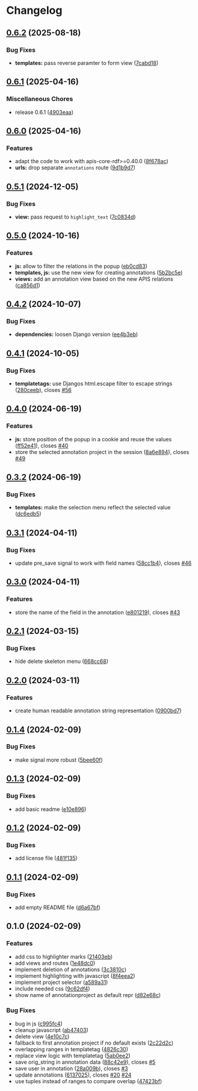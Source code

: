 # Changelog

## [0.6.2](https://github.com/acdh-oeaw/apis-highlighter-ng/compare/v0.6.1...v0.6.2) (2025-08-18)


### Bug Fixes

* **templates:** pass reverse paramter to form view ([7cabd18](https://github.com/acdh-oeaw/apis-highlighter-ng/commit/7cabd1844539a98afd1b99812c9c240d7d52e9f9))

## [0.6.1](https://github.com/acdh-oeaw/apis-highlighter-ng/compare/v0.6.0...v0.6.1) (2025-04-16)


### Miscellaneous Chores

* release 0.6.1 ([4903eaa](https://github.com/acdh-oeaw/apis-highlighter-ng/commit/4903eaa3acb80ad0798f7bf63af5322d4e71f74e))

## [0.6.0](https://github.com/acdh-oeaw/apis-highlighter-ng/compare/v0.5.1...v0.6.0) (2025-04-16)


### Features

* adapt the code to work with apis-core-rdf&gt;=0.40.0 ([8f678ac](https://github.com/acdh-oeaw/apis-highlighter-ng/commit/8f678acc6a34412b2a7939ef9d08d8fb55bd4da1))
* **urls:** drop separate `annotations` route ([9d1b9d7](https://github.com/acdh-oeaw/apis-highlighter-ng/commit/9d1b9d78e93745603ffed7c16d4c2bd5ebb9a268))

## [0.5.1](https://github.com/acdh-oeaw/apis-highlighter-ng/compare/v0.5.0...v0.5.1) (2024-12-05)


### Bug Fixes

* **view:** pass request to `highlight_text` ([7c0834d](https://github.com/acdh-oeaw/apis-highlighter-ng/commit/7c0834d8b5e8b4a8f1e016a8f1ae22de1627bc71))

## [0.5.0](https://github.com/acdh-oeaw/apis-highlighter-ng/compare/v0.4.2...v0.5.0) (2024-10-16)


### Features

* **js:** allow to filter the relations in the popup ([eb0cd83](https://github.com/acdh-oeaw/apis-highlighter-ng/commit/eb0cd8308fb2b24282dde6a7d3cb5d7b301b8efe))
* **templates, js:** use the new view for creating annotations ([5b2bc5e](https://github.com/acdh-oeaw/apis-highlighter-ng/commit/5b2bc5e01f666e8df2a2177bc5053daf0b3c2500))
* **views:** add an annotation view based on the new APIS relations ([ca856d1](https://github.com/acdh-oeaw/apis-highlighter-ng/commit/ca856d122d3f8a0cc8540d7dc18ef00004bc3dbd))

## [0.4.2](https://github.com/acdh-oeaw/apis-highlighter-ng/compare/v0.4.1...v0.4.2) (2024-10-07)


### Bug Fixes

* **dependencies:** loosen Django version ([ee4b3eb](https://github.com/acdh-oeaw/apis-highlighter-ng/commit/ee4b3eb61ea35101a0927d9828c7fcd825961ab5))

## [0.4.1](https://github.com/acdh-oeaw/apis-highlighter-ng/compare/v0.4.0...v0.4.1) (2024-10-05)


### Bug Fixes

* **templatetags:** use Djangos html.escape filter to escape strings ([280ceeb](https://github.com/acdh-oeaw/apis-highlighter-ng/commit/280ceeb4f3edbea7cea3948662f5484297ef58c5)), closes [#56](https://github.com/acdh-oeaw/apis-highlighter-ng/issues/56)

## [0.4.0](https://github.com/acdh-oeaw/apis-highlighter-ng/compare/v0.3.2...v0.4.0) (2024-06-19)


### Features

* **js:** store position of the popup in a cookie and reuse the values ([ff52e41](https://github.com/acdh-oeaw/apis-highlighter-ng/commit/ff52e41f19baefd4f000dbcaa8b561bb4f571291)), closes [#40](https://github.com/acdh-oeaw/apis-highlighter-ng/issues/40)
* store the selected annotation project in the session ([8a6e894](https://github.com/acdh-oeaw/apis-highlighter-ng/commit/8a6e8947fffb9a357ec41a1c92710c9b4a6890a2)), closes [#49](https://github.com/acdh-oeaw/apis-highlighter-ng/issues/49)

## [0.3.2](https://github.com/acdh-oeaw/apis-highlighter-ng/compare/v0.3.1...v0.3.2) (2024-06-19)


### Bug Fixes

* **templates:** make the selection menu reflect the selected value ([dc6edb5](https://github.com/acdh-oeaw/apis-highlighter-ng/commit/dc6edb593e48a107221a6adba408054e9dd67d0a))

## [0.3.1](https://github.com/acdh-oeaw/apis-highlighter-ng/compare/v0.3.0...v0.3.1) (2024-04-11)


### Bug Fixes

* update pre_save signal to work with field names ([58cc1b4](https://github.com/acdh-oeaw/apis-highlighter-ng/commit/58cc1b4793657a9754b46244510957052eddd1b5)), closes [#46](https://github.com/acdh-oeaw/apis-highlighter-ng/issues/46)

## [0.3.0](https://github.com/acdh-oeaw/apis-highlighter-ng/compare/v0.2.1...v0.3.0) (2024-04-11)


### Features

* store the name of the field in the annotation ([e801219](https://github.com/acdh-oeaw/apis-highlighter-ng/commit/e80121979372d41ddab0343dc07c6978c1a161bf)), closes [#43](https://github.com/acdh-oeaw/apis-highlighter-ng/issues/43)

## [0.2.1](https://github.com/acdh-oeaw/apis-highlighter-ng/compare/v0.2.0...v0.2.1) (2024-03-15)


### Bug Fixes

* hide delete skeleton menu ([668cc68](https://github.com/acdh-oeaw/apis-highlighter-ng/commit/668cc6819c208d4777107245a0cfad64ac259dbe))

## [0.2.0](https://github.com/acdh-oeaw/apis-highlighter-ng/compare/v0.1.4...v0.2.0) (2024-03-11)


### Features

* create human readable annotation string representation ([0900bd7](https://github.com/acdh-oeaw/apis-highlighter-ng/commit/0900bd75dd6f95a391b8d43277a2cbb8a5299ce0))

## [0.1.4](https://github.com/acdh-oeaw/apis-highlighter-ng/compare/v0.1.3...v0.1.4) (2024-02-09)


### Bug Fixes

* make signal more robust ([5bee60f](https://github.com/acdh-oeaw/apis-highlighter-ng/commit/5bee60f6cfbb9ff7398e83dba2ed05c63761f8a0))

## [0.1.3](https://github.com/acdh-oeaw/apis-highlighter-ng/compare/v0.1.2...v0.1.3) (2024-02-09)


### Bug Fixes

* add basic readme ([e10e896](https://github.com/acdh-oeaw/apis-highlighter-ng/commit/e10e896883dc14224018faf38e3b684759b848b6))

## [0.1.2](https://github.com/acdh-oeaw/apis-highlighter-ng/compare/v0.1.1...v0.1.2) (2024-02-09)


### Bug Fixes

* add license file ([481f135](https://github.com/acdh-oeaw/apis-highlighter-ng/commit/481f135b8856b431f291ff569a83fb92c365b929))

## [0.1.1](https://github.com/acdh-oeaw/apis-highlighter-ng/compare/v0.1.0...v0.1.1) (2024-02-09)


### Bug Fixes

* add empty README file ([d6a67bf](https://github.com/acdh-oeaw/apis-highlighter-ng/commit/d6a67bfeece97f980c59c9fa21e00640bec39e65))

## 0.1.0 (2024-02-09)


### Features

* add css to highlighter marks ([21403eb](https://github.com/acdh-oeaw/apis-highlighter-ng/commit/21403ebeac58959c1001ae172adb984bf8aa4d7a))
* add views and routes ([1e48dc0](https://github.com/acdh-oeaw/apis-highlighter-ng/commit/1e48dc0692464e3411784f3bdded0b7222b7e692))
* implement deletion of annotations ([3c3810c](https://github.com/acdh-oeaw/apis-highlighter-ng/commit/3c3810cc5bbcd642ef1cf32b97b8fa7c1bba3487))
* implement highlighting with javascript ([8f4eea2](https://github.com/acdh-oeaw/apis-highlighter-ng/commit/8f4eea2d7c7ca7204890e1135eefa54759c7f1ae))
* implement project selector ([a589a31](https://github.com/acdh-oeaw/apis-highlighter-ng/commit/a589a312559bd04dac483c3e1933f274ce622bf0))
* include needed css ([9c62df4](https://github.com/acdh-oeaw/apis-highlighter-ng/commit/9c62df48fc8debb20055c61eee701c90349de747))
* show name of annotationproject as default repr ([d82e68c](https://github.com/acdh-oeaw/apis-highlighter-ng/commit/d82e68cf5f434acab9b82568c983248f057da82e))


### Bug Fixes

* bug in js ([c995fc4](https://github.com/acdh-oeaw/apis-highlighter-ng/commit/c995fc4709ded0c5e504be8b3cc4cf22d04ff00f))
* cleanup javascript ([ab47403](https://github.com/acdh-oeaw/apis-highlighter-ng/commit/ab474031610e37f9811a5a985e65002a82d27d00))
* delete view ([4e10c7c](https://github.com/acdh-oeaw/apis-highlighter-ng/commit/4e10c7cdd1b22cfc86d3091b073e8b09fa495187))
* fallback to first annotation project if no default exists ([2c22d2c](https://github.com/acdh-oeaw/apis-highlighter-ng/commit/2c22d2c4e74b6c6e8bcee98c0d251bec6099d63d))
* overlapping ranges in templatetag ([4826c30](https://github.com/acdh-oeaw/apis-highlighter-ng/commit/4826c30693981c6cc6935b99e3d651bb519e40a0))
* replace view logic with templatetag ([5ab0ee2](https://github.com/acdh-oeaw/apis-highlighter-ng/commit/5ab0ee286570ff54bc92f6481d090a2446f833ff))
* save orig_string in annotation data ([88c42e9](https://github.com/acdh-oeaw/apis-highlighter-ng/commit/88c42e9ab20b0d7f046f29cc0db8f3753687eb30)), closes [#5](https://github.com/acdh-oeaw/apis-highlighter-ng/issues/5)
* save user in annotation ([28a009b](https://github.com/acdh-oeaw/apis-highlighter-ng/commit/28a009b4460f6b4679940a59895ba4c8abdb864a)), closes [#3](https://github.com/acdh-oeaw/apis-highlighter-ng/issues/3)
* update annotations ([6137025](https://github.com/acdh-oeaw/apis-highlighter-ng/commit/61370252e036583f245b0d201790931173c81a83)), closes [#20](https://github.com/acdh-oeaw/apis-highlighter-ng/issues/20) [#24](https://github.com/acdh-oeaw/apis-highlighter-ng/issues/24)
* use tuples instead of ranges to compare overlap ([47423bf](https://github.com/acdh-oeaw/apis-highlighter-ng/commit/47423bf4f9b5442515ac6659c4916e4e69991e22))

